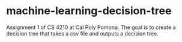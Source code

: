 # machine-learning-decision-tree
Assignment 1 of CS 4210 at Cal Poly Pomona. The goal is to create a decision tree that takes a csv file and outputs a decision tree.
